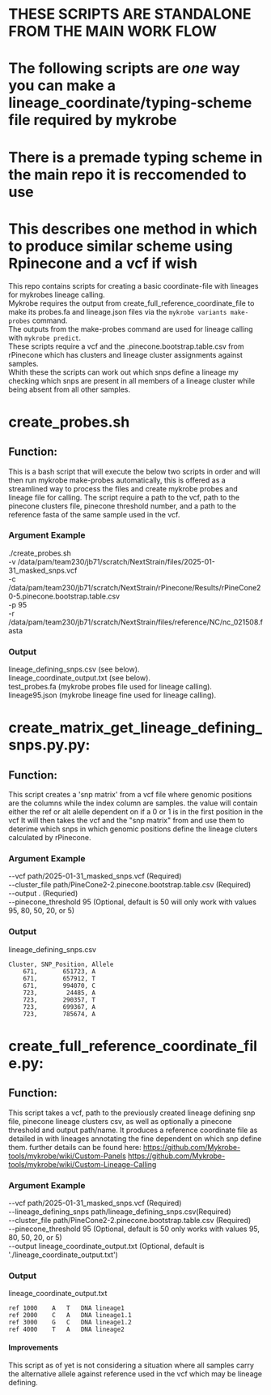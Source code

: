 # THESE SCRIPTS ARE STANDALONE FROM THE MAIN WORK FLOW
# The following scripts are _one_ way you can make a lineage_coordinate/typing-scheme file required by mykrobe
# There is a premade typing scheme in the main repo it is reccomended to use  
# This describes one method in which to produce similar scheme using Rpinecone and a vcf if wish 

This repo contains  scripts for creating a basic coordinate-file with lineages for mykrobes lineage calling.  
Mykrobe requires the output from create_full_reference_coordinate_file to make its probes.fa and lineage.json files via the `mykrobe variants make-probes` command.  
The outputs from the make-probes command are used for lineage calling with `mykrobe predict`.  
These scripts require a vcf and the .pinecone.bootstrap.table.csv from rPinecone which has clusters and lineage cluster assignments against samples.  
Whith these the scripts can work out which snps define a lineage my checking which snps are present in all members of a lineage cluster while being absent from all other samples.

# create_probes.sh
## Function:
This is a bash script that will execute the below two scripts in order and will then run mykrobe make-probes automatically, this is offered as a streamlined way to process the files and create mykrobe probes and lineage file for calling.
The script require a path to the vcf, path to the pinecone clusters file, pinecone threshold number, and a path to the reference fasta of the same sample used in the vcf. 

### Argument Example
./create_probes.sh  
-v /data/pam/team230/jb71/scratch/NextStrain/files/2025-01-31_masked_snps.vcf  
-c /data/pam/team230/jb71/scratch/NextStrain/rPinecone/Results/rPineCone20-5.pinecone.bootstrap.table.csv  
-p 95  
-r /data/pam/team230/jb71/scratch/NextStrain/files/reference/NC/nc_021508.fasta  

### Output
lineage_defining_snps.csv (see below).  
lineage_coordinate_output.txt (see below).  
test_probes.fa (mykrobe probes file used for lineage calling).  
lineage95.json (mykrobe lineage fine used for lineage calling).  


# create_matrix_get_lineage_defining_snps.py.py:
## Function:
This script creates a 'snp matrix' from a vcf file where genomic positions are the columns while the index column are samples.
the value will contain either the ref or alt alelle dependent on if a 0 or 1 is in the first position in the vcf
It will then takes the vcf and the "snp matrix" from and use them to deterime which snps in which genomic positions define the lineage cluters calculated by rPinecone.

### Argument Example 
--vcf path/2025-01-31_masked_snps.vcf (Required)  
--cluster_file path/PineCone2-2.pinecone.bootstrap.table.csv (Required)  
--output . (Requried)  
--pinecone_threshold 95 (Optional, default is 50 will only work with values 95, 80, 50, 20, or 5)  

### Output
lineage_defining_snps.csv

```
Cluster, SNP_Position, Allele
    671,       651723, A
    671,       657912, T
    671,       994070, C
    723,        24485, A
    723,       290357, T
    723,       699367, A
    723,       785674, A
```

# create_full_reference_coordinate_file.py:
## Function:
This script takes a vcf, path to the previously created lineage defining snp file, pinecone lineage clusters csv, as well as optionally a pinecone threshold and output path/name. It produces a reference coordinate file as detailed in with lineages annotating the fine dependent on which snp define them.
further details can be found here:
https://github.com/Mykrobe-tools/mykrobe/wiki/Custom-Panels
https://github.com/Mykrobe-tools/mykrobe/wiki/Custom-Lineage-Calling

### Argument Example 
--vcf path/2025-01-31_masked_snps.vcf (Required)  
--lineage_defining_snps path/lineage_defining_snps.csv(Required)  
--cluster_file path/PineCone2-2.pinecone.bootstrap.table.csv (Required)  
--pinecone_threshold 95 (Optional, default is 50 only works with values 95, 80, 50, 20, or 5)  
--output lineage_coordinate_output.txt (Optional, default is './lineage_coordinate_output.txt')  

### Output
lineage_coordinate_output.txt

```
ref	1000	A	T	DNA	lineage1
ref	2000	C	A	DNA	lineage1.1
ref	3000	G	C	DNA	lineage1.2
ref	4000	T	A	DNA	lineage2
```

#### Improvements
This script as of yet is not considering a situation where all samples carry the alternative allele against reference used in the vcf which may be lineage defining. 